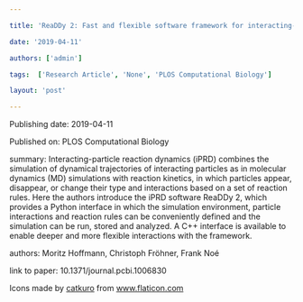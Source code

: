 ---
title: 'ReaDDy 2: Fast and flexible software framework for interacting-particle reaction dynamics'
date: '2019-04-11'
authors: ['admin']
tags:  ['Research Article', 'None', 'PLOS Computational Biology']
layout: 'post'
---
Publishing date: 2019-04-11

Published on: PLOS Computational Biology

summary: Interacting-particle reaction dynamics (iPRD) combines the simulation of dynamical trajectories of interacting particles as in molecular dynamics (MD) simulations with reaction kinetics, in which particles appear, disappear, or change their type and interactions based on a set of reaction rules. Here the authors introduce the iPRD software ReaDDy 2, which provides a Python interface in which the simulation environment, particle interactions and reaction rules can be conveniently defined and the simulation can be run, stored and analyzed. A C++ interface is available to enable deeper and more flexible interactions with the framework. 

authors: Moritz Hoffmann, Christoph Fröhner, Frank Noé

link to paper: 10.1371/journal.pcbi.1006830

Icons made by <a href="https://www.flaticon.com/free-icon/bookshelves_3576884" title="catkuro">catkuro</a> from <a href="https://www.flaticon.com/" title="Flaticon"> www.flaticon.com</a>